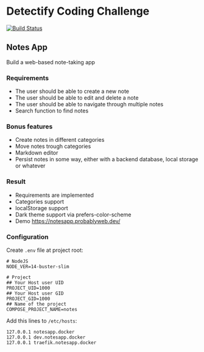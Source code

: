 # Detectify Coding Challenge

[![Build Status](https://builds.probablyweb.dev/api/badges/robertgorbul/detectify-coding-challenge/status.svg)](https://builds.probablyweb.dev/robertgorbul/detectify-coding-challenge)

## Notes App

Build a web-based note-taking app

### Requirements

- The user should be able to create a new note
- The user should be able to edit and delete a note
- The user should be able to navigate through multiple notes
- Search function to find notes

### Bonus features

- Create notes in different categories
- Move notes trough categories
- Markdown editor
- Persist notes in some way, either with a backend database, local storage or whatever

### Result

- Requirements are implemented
- Categories support
- localStorage support
- Dark theme support via prefers-color-scheme
- Demo https://notesapp.probablyweb.dev/

### Configuration

Create `.env` file at project root:

```dotenv
# NodeJS
NODE_VER=14-buster-slim

# Project
## Your Host user UID
PROJECT_UID=1000
## Your Host user GID
PROJECT_GID=1000
## Name of the project
COMPOSE_PROJECT_NAME=notes
```

Add this lines to `/etc/hosts`:

```
127.0.0.1 notesapp.docker
127.0.0.1 dev.notesapp.docker
127.0.0.1 traefik.notesapp.docker
```
